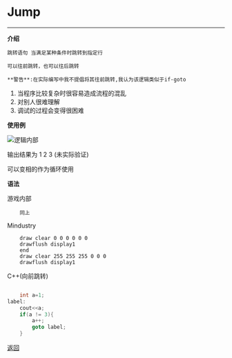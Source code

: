# Jump

---

**介绍**

    跳转语句 当满足某种条件时跳转到指定行

    可以往前跳转，也可以往后跳转

    **警告**:在实际编写中我不提倡将其往前跳转,我认为该逻辑类似于if-goto

1. 当程序比较复杂时很容易造成流程的混乱
2. 对别人很难理解
3. 调试的过程会变得很困难

**使用例**

![逻辑内部](/Mindustry-guide/Guide/example/jump.png)

输出结果为 1 2 3 (未实际验证)

可以变相的作为循环使用


**语法**

游戏内部
```
    同上
```
Mindustry
```
    draw clear 0 0 0 0 0 0
    drawflush display1
    end
    draw clear 255 255 255 0 0 0
    drawflush display1
```
C++(向前跳转)
```C++

	int a=1;
label:
	cout<<a;
	if(a != 3){
		a++;
		goto label;
	}

```


[返回](https://lanluz.github.io/Mindustry-guide/)